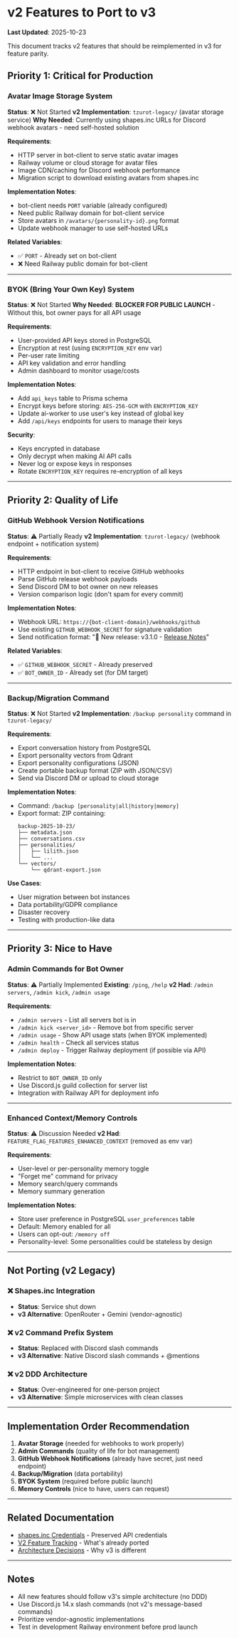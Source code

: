 # v2 Features to Port to v3

**Last Updated**: 2025-10-23

This document tracks v2 features that should be reimplemented in v3 for feature parity.

## Priority 1: Critical for Production

### Avatar Image Storage System
**Status**: ❌ Not Started
**v2 Implementation**: `tzurot-legacy/` (avatar storage service)
**Why Needed**: Currently using shapes.inc URLs for Discord webhook avatars - need self-hosted solution

**Requirements**:
- HTTP server in bot-client to serve static avatar images
- Railway volume or cloud storage for avatar files
- Image CDN/caching for Discord webhook performance
- Migration script to download existing avatars from shapes.inc

**Implementation Notes**:
- bot-client needs `PORT` variable (already configured)
- Need public Railway domain for bot-client service
- Store avatars in `/avatars/{personality-id}.png` format
- Update webhook manager to use self-hosted URLs

**Related Variables**:
- ✅ `PORT` - Already set on bot-client
- ❌ Need Railway public domain for bot-client

---

### BYOK (Bring Your Own Key) System
**Status**: ❌ Not Started
**Why Needed**: **BLOCKER FOR PUBLIC LAUNCH** - Without this, bot owner pays for all API usage

**Requirements**:
- User-provided API keys stored in PostgreSQL
- Encryption at rest (using `ENCRYPTION_KEY` env var)
- Per-user rate limiting
- API key validation and error handling
- Admin dashboard to monitor usage/costs

**Implementation Notes**:
- Add `api_keys` table to Prisma schema
- Encrypt keys before storing: `AES-256-GCM` with `ENCRYPTION_KEY`
- Update ai-worker to use user's key instead of global key
- Add `/api/keys` endpoints for users to manage their keys

**Security**:
- Keys encrypted in database
- Only decrypt when making AI API calls
- Never log or expose keys in responses
- Rotate `ENCRYPTION_KEY` requires re-encryption of all keys

---

## Priority 2: Quality of Life

### GitHub Webhook Version Notifications
**Status**: ⚠️ Partially Ready
**v2 Implementation**: `tzurot-legacy/` (webhook endpoint + notification system)

**Requirements**:
- HTTP endpoint in bot-client to receive GitHub webhooks
- Parse GitHub release webhook payloads
- Send Discord DM to bot owner on new releases
- Version comparison logic (don't spam for every commit)

**Implementation Notes**:
- Webhook URL: `https://{bot-client-domain}/webhooks/github`
- Use existing `GITHUB_WEBHOOK_SECRET` for signature validation
- Send notification format: "🎉 New release: v3.1.0 - [Release Notes](link)"

**Related Variables**:
- ✅ `GITHUB_WEBHOOK_SECRET` - Already preserved
- ✅ `BOT_OWNER_ID` - Already set (for DM target)

---

### Backup/Migration Command
**Status**: ❌ Not Started
**v2 Implementation**: `/backup personality` command in `tzurot-legacy/`

**Requirements**:
- Export conversation history from PostgreSQL
- Export personality vectors from Qdrant
- Export personality configurations (JSON)
- Create portable backup format (ZIP with JSON/CSV)
- Send via Discord DM or upload to cloud storage

**Implementation Notes**:
- Command: `/backup [personality|all|history|memory]`
- Export format: ZIP containing:
  ```
  backup-2025-10-23/
  ├── metadata.json
  ├── conversations.csv
  ├── personalities/
  │   ├── lilith.json
  │   └── ...
  └── vectors/
      └── qdrant-export.json
  ```

**Use Cases**:
- User migration between bot instances
- Data portability/GDPR compliance
- Disaster recovery
- Testing with production-like data

---

## Priority 3: Nice to Have

### Admin Commands for Bot Owner
**Status**: ⚠️ Partially Implemented
**Existing**: `/ping`, `/help`
**v2 Had**: `/admin servers`, `/admin kick`, `/admin usage`

**Requirements**:
- `/admin servers` - List all servers bot is in
- `/admin kick <server_id>` - Remove bot from specific server
- `/admin usage` - Show API usage stats (when BYOK implemented)
- `/admin health` - Check all services status
- `/admin deploy` - Trigger Railway deployment (if possible via API)

**Implementation Notes**:
- Restrict to `BOT_OWNER_ID` only
- Use Discord.js guild collection for server list
- Integration with Railway API for deployment info

---

### Enhanced Context/Memory Controls
**Status**: ⚠️ Discussion Needed
**v2 Had**: `FEATURE_FLAG_FEATURES_ENHANCED_CONTEXT` (removed as env var)

**Requirements**:
- User-level or per-personality memory toggle
- "Forget me" command for privacy
- Memory search/query commands
- Memory summary generation

**Implementation Notes**:
- Store user preference in PostgreSQL `user_preferences` table
- Default: Memory enabled for all
- Users can opt-out: `/memory off`
- Personality-level: Some personalities could be stateless by design

---

## Not Porting (v2 Legacy)

### ❌ Shapes.inc Integration
- **Status**: Service shut down
- **v3 Alternative**: OpenRouter + Gemini (vendor-agnostic)

### ❌ v2 Command Prefix System
- **Status**: Replaced with Discord slash commands
- **v3 Alternative**: Native Discord slash commands + @mentions

### ❌ v2 DDD Architecture
- **Status**: Over-engineered for one-person project
- **v3 Alternative**: Simple microservices with clean classes

---

## Implementation Order Recommendation

1. **Avatar Storage** (needed for webhooks to work properly)
2. **Admin Commands** (quality of life for bot management)
3. **GitHub Webhook Notifications** (already have secret, just need endpoint)
4. **Backup/Migration** (data portability)
5. **BYOK System** (required before public launch)
6. **Memory Controls** (nice to have, users can request)

---

## Related Documentation

- [shapes.inc Credentials](../migration/SHAPES_INC_CREDENTIALS.md) - Preserved API credentials
- [V2 Feature Tracking](../V2_FEATURE_TRACKING.md) - What's already ported
- [Architecture Decisions](../ARCHITECTURE_DECISIONS.md) - Why v3 is different

---

## Notes

- All new features should follow v3's simple architecture (no DDD)
- Use Discord.js 14.x slash commands (not v2's message-based commands)
- Prioritize vendor-agnostic implementations
- Test in development Railway environment before prod launch
